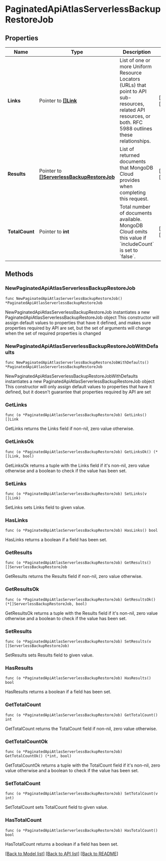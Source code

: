 # PaginatedApiAtlasServerlessBackupRestoreJob

## Properties

Name | Type | Description | Notes
------------ | ------------- | ------------- | -------------
**Links** | Pointer to [**[]Link**](Link.md) | List of one or more Uniform Resource Locators (URLs) that point to API sub-resources, related API resources, or both. RFC 5988 outlines these relationships. | [optional] [readonly] 
**Results** | Pointer to [**[]ServerlessBackupRestoreJob**](ServerlessBackupRestoreJob.md) | List of returned documents that MongoDB Cloud provides when completing this request. | [optional] [readonly] 
**TotalCount** | Pointer to **int** | Total number of documents available. MongoDB Cloud omits this value if &#x60;includeCount&#x60; is set to &#x60;false&#x60;. | [optional] [readonly] 

## Methods

### NewPaginatedApiAtlasServerlessBackupRestoreJob

`func NewPaginatedApiAtlasServerlessBackupRestoreJob() *PaginatedApiAtlasServerlessBackupRestoreJob`

NewPaginatedApiAtlasServerlessBackupRestoreJob instantiates a new PaginatedApiAtlasServerlessBackupRestoreJob object
This constructor will assign default values to properties that have it defined,
and makes sure properties required by API are set, but the set of arguments
will change when the set of required properties is changed

### NewPaginatedApiAtlasServerlessBackupRestoreJobWithDefaults

`func NewPaginatedApiAtlasServerlessBackupRestoreJobWithDefaults() *PaginatedApiAtlasServerlessBackupRestoreJob`

NewPaginatedApiAtlasServerlessBackupRestoreJobWithDefaults instantiates a new PaginatedApiAtlasServerlessBackupRestoreJob object
This constructor will only assign default values to properties that have it defined,
but it doesn't guarantee that properties required by API are set

### GetLinks

`func (o *PaginatedApiAtlasServerlessBackupRestoreJob) GetLinks() []Link`

GetLinks returns the Links field if non-nil, zero value otherwise.

### GetLinksOk

`func (o *PaginatedApiAtlasServerlessBackupRestoreJob) GetLinksOk() (*[]Link, bool)`

GetLinksOk returns a tuple with the Links field if it's non-nil, zero value otherwise
and a boolean to check if the value has been set.

### SetLinks

`func (o *PaginatedApiAtlasServerlessBackupRestoreJob) SetLinks(v []Link)`

SetLinks sets Links field to given value.

### HasLinks

`func (o *PaginatedApiAtlasServerlessBackupRestoreJob) HasLinks() bool`

HasLinks returns a boolean if a field has been set.
### GetResults

`func (o *PaginatedApiAtlasServerlessBackupRestoreJob) GetResults() []ServerlessBackupRestoreJob`

GetResults returns the Results field if non-nil, zero value otherwise.

### GetResultsOk

`func (o *PaginatedApiAtlasServerlessBackupRestoreJob) GetResultsOk() (*[]ServerlessBackupRestoreJob, bool)`

GetResultsOk returns a tuple with the Results field if it's non-nil, zero value otherwise
and a boolean to check if the value has been set.

### SetResults

`func (o *PaginatedApiAtlasServerlessBackupRestoreJob) SetResults(v []ServerlessBackupRestoreJob)`

SetResults sets Results field to given value.

### HasResults

`func (o *PaginatedApiAtlasServerlessBackupRestoreJob) HasResults() bool`

HasResults returns a boolean if a field has been set.
### GetTotalCount

`func (o *PaginatedApiAtlasServerlessBackupRestoreJob) GetTotalCount() int`

GetTotalCount returns the TotalCount field if non-nil, zero value otherwise.

### GetTotalCountOk

`func (o *PaginatedApiAtlasServerlessBackupRestoreJob) GetTotalCountOk() (*int, bool)`

GetTotalCountOk returns a tuple with the TotalCount field if it's non-nil, zero value otherwise
and a boolean to check if the value has been set.

### SetTotalCount

`func (o *PaginatedApiAtlasServerlessBackupRestoreJob) SetTotalCount(v int)`

SetTotalCount sets TotalCount field to given value.

### HasTotalCount

`func (o *PaginatedApiAtlasServerlessBackupRestoreJob) HasTotalCount() bool`

HasTotalCount returns a boolean if a field has been set.

[[Back to Model list]](../README.md#documentation-for-models) [[Back to API list]](../README.md#documentation-for-api-endpoints) [[Back to README]](../README.md)


